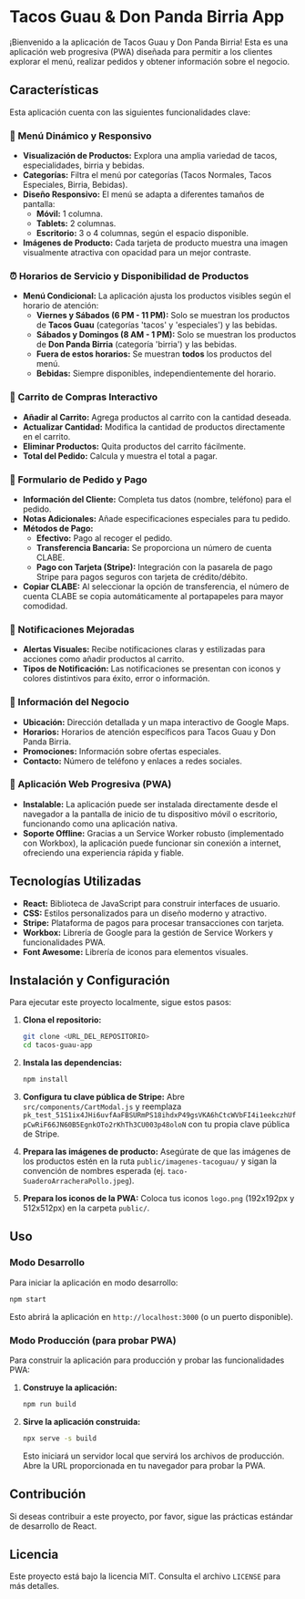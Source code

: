 # Tacos Guau & Don Panda Birria App

¡Bienvenido a la aplicación de Tacos Guau y Don Panda Birria! Esta es una aplicación web progresiva (PWA) diseñada para permitir a los clientes explorar el menú, realizar pedidos y obtener información sobre el negocio.

## Características

Esta aplicación cuenta con las siguientes funcionalidades clave:

### 🌮 Menú Dinámico y Responsivo
- **Visualización de Productos:** Explora una amplia variedad de tacos, especialidades, birria y bebidas.
- **Categorías:** Filtra el menú por categorías (Tacos Normales, Tacos Especiales, Birria, Bebidas).
- **Diseño Responsivo:** El menú se adapta a diferentes tamaños de pantalla:
  - **Móvil:** 1 columna.
  - **Tablets:** 2 columnas.
  - **Escritorio:** 3 o 4 columnas, según el espacio disponible.
- **Imágenes de Producto:** Cada tarjeta de producto muestra una imagen visualmente atractiva con opacidad para un mejor contraste.

### ⏰ Horarios de Servicio y Disponibilidad de Productos
- **Menú Condicional:** La aplicación ajusta los productos visibles según el horario de atención:
  - **Viernes y Sábados (6 PM - 11 PM):** Solo se muestran los productos de **Tacos Guau** (categorías 'tacos' y 'especiales') y las bebidas.
  - **Sábados y Domingos (8 AM - 1 PM):** Solo se muestran los productos de **Don Panda Birria** (categoría 'birria') y las bebidas.
  - **Fuera de estos horarios:** Se muestran **todos** los productos del menú.
  - **Bebidas:** Siempre disponibles, independientemente del horario.

### 🛒 Carrito de Compras Interactivo
- **Añadir al Carrito:** Agrega productos al carrito con la cantidad deseada.
- **Actualizar Cantidad:** Modifica la cantidad de productos directamente en el carrito.
- **Eliminar Productos:** Quita productos del carrito fácilmente.
- **Total del Pedido:** Calcula y muestra el total a pagar.

### 📝 Formulario de Pedido y Pago
- **Información del Cliente:** Completa tus datos (nombre, teléfono) para el pedido.
- **Notas Adicionales:** Añade especificaciones especiales para tu pedido.
- **Métodos de Pago:**
  - **Efectivo:** Pago al recoger el pedido.
  - **Transferencia Bancaria:** Se proporciona un número de cuenta CLABE.
  - **Pago con Tarjeta (Stripe):** Integración con la pasarela de pago Stripe para pagos seguros con tarjeta de crédito/débito.
- **Copiar CLABE:** Al seleccionar la opción de transferencia, el número de cuenta CLABE se copia automáticamente al portapapeles para mayor comodidad.

### 🔔 Notificaciones Mejoradas
- **Alertas Visuales:** Recibe notificaciones claras y estilizadas para acciones como añadir productos al carrito.
- **Tipos de Notificación:** Las notificaciones se presentan con iconos y colores distintivos para éxito, error o información.

### 📍 Información del Negocio
- **Ubicación:** Dirección detallada y un mapa interactivo de Google Maps.
- **Horarios:** Horarios de atención específicos para Tacos Guau y Don Panda Birria.
- **Promociones:** Información sobre ofertas especiales.
- **Contacto:** Número de teléfono y enlaces a redes sociales.

### 📱 Aplicación Web Progresiva (PWA)
- **Instalable:** La aplicación puede ser instalada directamente desde el navegador a la pantalla de inicio de tu dispositivo móvil o escritorio, funcionando como una aplicación nativa.
- **Soporte Offline:** Gracias a un Service Worker robusto (implementado con Workbox), la aplicación puede funcionar sin conexión a internet, ofreciendo una experiencia rápida y fiable.

## Tecnologías Utilizadas

- **React:** Biblioteca de JavaScript para construir interfaces de usuario.
- **CSS:** Estilos personalizados para un diseño moderno y atractivo.
- **Stripe:** Plataforma de pagos para procesar transacciones con tarjeta.
- **Workbox:** Librería de Google para la gestión de Service Workers y funcionalidades PWA.
- **Font Awesome:** Librería de iconos para elementos visuales.

## Instalación y Configuración

Para ejecutar este proyecto localmente, sigue estos pasos:

1.  **Clona el repositorio:**
    ```bash
    git clone <URL_DEL_REPOSITORIO>
    cd tacos-guau-app
    ```

2.  **Instala las dependencias:**
    ```bash
    npm install
    ```

3.  **Configura tu clave pública de Stripe:**
    Abre `src/components/CartModal.js` y reemplaza `pk_test_51S1ix4JHi6uvfAaFBSURmPS18ihdxP49gsVKA6hCtcWVbFI4i1eekczhUfpCwRiF66JN60B5EgnkOTo2rKhTh3CU003p48oloN` con tu propia clave pública de Stripe.

4.  **Prepara las imágenes de producto:**
    Asegúrate de que las imágenes de los productos estén en la ruta `public/imagenes-tacoguau/` y sigan la convención de nombres esperada (ej. `taco-SuaderoArracheraPollo.jpeg`).

5.  **Prepara los iconos de la PWA:**
    Coloca tus iconos `logo.png` (192x192px y 512x512px) en la carpeta `public/`.

## Uso

### Modo Desarrollo

Para iniciar la aplicación en modo desarrollo:

```bash
npm start
```

Esto abrirá la aplicación en `http://localhost:3000` (o un puerto disponible).

### Modo Producción (para probar PWA)

Para construir la aplicación para producción y probar las funcionalidades PWA:

1.  **Construye la aplicación:**
    ```bash
    npm run build
    ```

2.  **Sirve la aplicación construida:**
    ```bash
    npx serve -s build
    ```
    Esto iniciará un servidor local que servirá los archivos de producción. Abre la URL proporcionada en tu navegador para probar la PWA.

## Contribución

Si deseas contribuir a este proyecto, por favor, sigue las prácticas estándar de desarrollo de React.

## Licencia

Este proyecto está bajo la licencia MIT. Consulta el archivo `LICENSE` para más detalles.
